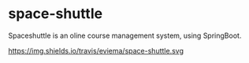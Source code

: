 # space-shuttle
Spaceshuttle is an oline course management system, using SpringBoot.

https://img.shields.io/travis/eviema/space-shuttle.svg

